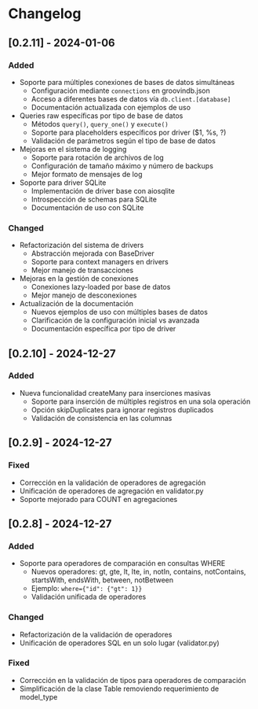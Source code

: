 # Changelog

## [0.2.11] - 2024-01-06

### Added
- Soporte para múltiples conexiones de bases de datos simultáneas
  - Configuración mediante `connections` en groovindb.json
  - Acceso a diferentes bases de datos vía `db.client.[database]`
  - Documentación actualizada con ejemplos de uso
- Queries raw específicas por tipo de base de datos
  - Métodos `query()`, `query_one()` y `execute()`
  - Soporte para placeholders específicos por driver ($1, %s, ?)
  - Validación de parámetros según el tipo de base de datos
- Mejoras en el sistema de logging
  - Soporte para rotación de archivos de log
  - Configuración de tamaño máximo y número de backups
  - Mejor formato de mensajes de log
- Soporte para driver SQLite
  - Implementación de driver base con aiosqlite
  - Introspección de schemas para SQLite
  - Documentación de uso con SQLite

### Changed
- Refactorización del sistema de drivers
  - Abstracción mejorada con BaseDriver
  - Soporte para context managers en drivers
  - Mejor manejo de transacciones
- Mejoras en la gestión de conexiones
  - Conexiones lazy-loaded por base de datos
  - Mejor manejo de desconexiones
- Actualización de la documentación
  - Nuevos ejemplos de uso con múltiples bases de datos
  - Clarificación de la configuración inicial vs avanzada
  - Documentación específica por tipo de driver

## [0.2.10] - 2024-12-27

### Added
- Nueva funcionalidad createMany para inserciones masivas
  - Soporte para inserción de múltiples registros en una sola operación
  - Opción skipDuplicates para ignorar registros duplicados
  - Validación de consistencia en las columnas

## [0.2.9] - 2024-12-27

### Fixed
- Corrección en la validación de operadores de agregación
- Unificación de operadores de agregación en validator.py
- Soporte mejorado para COUNT en agregaciones

## [0.2.8] - 2024-12-27

### Added
- Soporte para operadores de comparación en consultas WHERE
  - Nuevos operadores: gt, gte, lt, lte, in, notIn, contains, notContains, startsWith, endsWith, between, notBetween
  - Ejemplo: `where={"id": {"gt": 1}}`
  - Validación unificada de operadores

### Changed
- Refactorización de la validación de operadores
- Unificación de operadores SQL en un solo lugar (validator.py)

### Fixed
- Corrección en la validación de tipos para operadores de comparación
- Simplificación de la clase Table removiendo requerimiento de model_type 